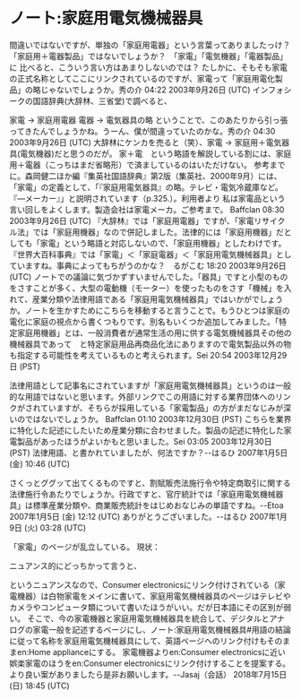 # ノート:家庭用電気機械器具

間違いではないですが、単独の「家庭用電器」という言葉ってありましたっけ？
「家庭用＋電器製品」ではないでしょうか？　「家電」「電気機器」「電器製品」に
比べると、こういう言い方はあまりしないのでは？
たしかに、そもそも家電の正式名称としてここにリンクされているのですが、家電って「家庭用電化製品」の略じゃないでしょうか。秀の介 04:22 2003年9月26日 (UTC)
インフォシークの国語辞典(大辞林、三省堂)で調べると、

家電 -> 家庭用電器
電器 -> 電気器具の略
ということで、このあたりから引っ張ってきたんでしょうかね。うーん、僕が間違っていたのかな。秀の介 04:30 2003年9月26日 (UTC)
大辞林にケンカを売ると（笑）、家電 -> 家庭用＋電気器具(電気機器)だと思うのだが。
家＋電　という略語を解説している割には、家庭用＋電器（こっちはまだ省略形）で済ましているのはいただけない。
参考までに。森岡健二ほか編『集英社国語辞典』第2版（集英社、2000年9月）には、「家電」の定義として、「『家庭用電気器具』の略。テレビ・電気冷蔵庫など。『―メーカー』」と説明されています（p.325.）。利用者より
私は家電品という言い回しをよくします。製造会社は家電メーカ。ご参考まで。 Baffclan 08:30 2003年9月26日 (UTC)
『大辞林』では「家庭用電器」ですが、「家電リサイクル法」では「家庭用機器」なので併記しました。法律的には「家庭用機器」だとしても「家電」という略語と対応しないので、「家庭用機器」としたわけです。『世界大百科事典』では「家電」＜「家庭電器」＜「家庭用電気機械器具」としていますね。事典によってもちがうのかな？　るがこむ 18:20 2003年9月26日 (UTC)
ノートでの議論に気づかずすいませんでした。「器具」ですと小型のものをさすことが多く、大型の電動機（モーター）を使ったものをさす「機械」を入れて、産業分類や法律用語である「家庭用電気機械器具」ではいかがでしょうか。ノートを生かすためにこちらを移動すると言うことで。もうひとつは家庭の電化に家庭の視点から書くつもりです。別名もいくつか追加してみました。「特定家庭用機器」とは、一般消費者が通常生活の用に供する電気機械器具その他の機械器具であって　と特定家庭用品再商品化法にありますので電気製品以外の物も指定する可能性を考えているものと考えられます。Sei 20:54 2003年12月29日 (PST)

法律用語として記事名にされていますが「家庭用電気機械器具」というのは一般的な用語ではないと思います。外部リンクでこの用語に対する業界団体へのリンクがされていますが、そちらが採用している「家電製品」の方がまだなじみが深いのではないでしょうか。 Baffclan 01:10 2003年12月30日 (PST)
こちらを業界に特化した記述にしたいため産業分類に合わせました。製品の記述に特化した家電製品があったほうがよいかもと思いました。Sei 03:05 2003年12月30日 (PST)
法律用語、と書かれていましたが、何法ですか？--はるひ 2007年1月5日 (金) 10:46 (UTC)

さくっとググッて出てくるものですと、割賦販売法施行令や特定商取引に関する法律施行令あたりでしょうか。行政ですと、官庁統計では「家庭用電気機械器具」は標準産業分類や、商業販売統計をはじめおなじみの単語ですね。--Etoa 2007年1月5日 (金) 12:12 (UTC)
ありがとうございました。--はるひ 2007年1月9日 (火) 03:28 (UTC)

「家電」のページが乱立している。
現状：

ニュアンス的にどっちかって言うと、

というニュアンスなので、Consumer electronicsにリンク付けされている（家電機器）は白物家電をメインに書いて、家庭用電気機械器具のページはテレビやカメラやコンピュータ類について書いたほうがいい。だが日本語にその区別が弱い。
そこで、今の家電機器と家庭用電気機械器具を統合して、デジタルとアナログの家電一般を記述するページにし、ノート:家庭用電気機械器具#用語の結論に従って名称を家庭用電気機械器具にして、英語ページへのリンク付けもそのままen:Home applianceにする。
家電機器よりen:Consumer electronicsに近い娯楽家電のほうをen:Consumer electronicsにリンク付けすることを提案する。
より良い案がありましたら是非お願いします。--Jasaj（会話） 2018年7月15日 (日) 18:45 (UTC)